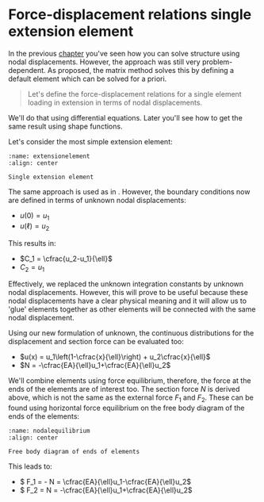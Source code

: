 # Force-displacement relations single extension element

In the previous [chapter](./displacement.md) you've seen how you can solve structure using nodal displacements. However, the approach was still very problem-dependent. As proposed, the matrix method solves this by defining a default element which can be solved for a priori.

> Let's define the force-displacement relations for a single element loading in extension in terms of nodal displacements.

We'll do that using differential equations. Later you'll see how to get the same result using shape functions.

Let's consider the most simple extension element:

```{figure} extensionelement.svg
:name: extensionelement
:align: center

Single extension element
```

The same approach is used as in [](./recap.ipynb). However, the boundary conditions now are defined in terms of unknown nodal displacements:

- $u(0) = u_1$
- $u(\ell)=u_2$

This results in:

- $C_1 = \cfrac{u_2-u_1}{\ell}$
- $C_2 = u_1$

Effectively, we replaced the unknown integration constants by unknown nodal displacements. However, this will prove to be useful because these nodal displacements have a clear physical meaning and it will allow us to 'glue' elements together as other elements will be connected with the same nodal displacement.

Using our new formulation of unknown, the continuous distributions for the displacement and section force can be evaluated too:
- $u(x) = u_1\left(1-\cfrac{x}{\ell}\right) + u_2\cfrac{x}{\ell}$
- $N = -\cfrac{EA}{\ell}u_1+\cfrac{EA}{\ell}u_2$

We'll combine elements using force equilibrium, therefore, the force at the ends of the elements are of interest too. The section force $N$ is derived above, which is not the same as the external force $F_1$ and $F_2$. These can be found using horizontal force equilibrium on the free body diagram of the ends of the elements:

```{figure} nodalequilibrium.svg
:name: nodalequilibrium
:align: center

Free body diagram of ends of elements
```

This leads to:
- $ F_1 = - N = \cfrac{EA}{\ell}u_1-\cfrac{EA}{\ell}u_2$
- $ F_2 = N = -\cfrac{EA}{\ell}u_1+\cfrac{EA}{\ell}u_2$